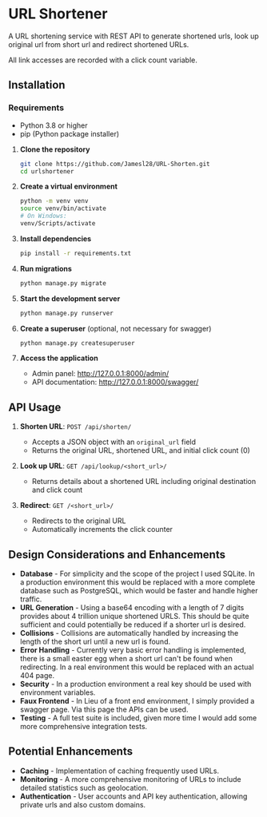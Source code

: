 # URL Shortener

A URL shortening service with REST API to generate shortened urls, look up original url from short url and redirect shortened URLs.

All link accesses are recorded with a click count variable.
## Installation

### Requirements
- Python 3.8 or higher
- pip (Python package installer)

1. **Clone the repository**
   ```bash
   git clone https://github.com/Jamesl28/URL-Shorten.git
   cd urlshortener
   ```
   
2. **Create a virtual environment**
   ```bash
   python -m venv venv
   source venv/bin/activate  
   # On Windows: 
   venv/Scripts/activate
   ```
   
3. **Install dependencies**
   ```bash
   pip install -r requirements.txt
   ```

4. **Run migrations**
   ```bash
   python manage.py migrate
   ```
5. **Start the development server**
   ```bash
   python manage.py runserver
   ```
6. **Create a superuser** (optional, not necessary for swagger)
   ```bash
   python manage.py createsuperuser
   ```

7. **Access the application**
   - Admin panel: http://127.0.0.1:8000/admin/
   - API documentation: http://127.0.0.1:8000/swagger/

## API Usage
1. **Shorten URL**: `POST /api/shorten/`
   - Accepts a JSON object with an `original_url` field
   - Returns the original URL, shortened URL, and initial click count (0)

2. **Look up URL**: `GET /api/lookup/<short_url>/`
   - Returns details about a shortened URL including original destination and click count

3. **Redirect**: `GET /<short_url>/`
   - Redirects to the original URL
   - Automatically increments the click counter
     
## Design Considerations and Enhancements

* **Database** - For simplicity and the scope of the project I used SQLite. In a production environment this would be replaced with a more complete database such as PostgreSQL, which would be faster and handle higher traffic.
* **URL Generation** - Using a base64 encoding with a length of 7 digits provides about 4 trillion unique shortened URLS. This should be quite sufficient and could potentially be reduced if a shorter url is desired.
* **Collisions** -  Collisions are automatically handled by increasing the length of the short url until a new url is found.
* **Error Handling** - Currently very basic error handling is implemented, there is a small easter egg when a short url can't be found when redirecting. In a real environment this would be replaced with an actual 404 page.
* **Security** - In a production environment a real key should be used with environment variables.
* **Faux Frontend** - In Lieu of a front end environment, I simply provided a swagger page. Via this page the APIs can be used.
* **Testing** - A full test suite is included, given more time I would add some more comprehensive integration tests. 

## Potential Enhancements
* **Caching** - Implementation of caching frequently used URLs.
* **Monitoring** - A more comprehensive monitoring of URLs to include detailed statistics such as geolocation.
* **Authentication** - User accounts and API key authentication, allowing private urls and also custom domains.
